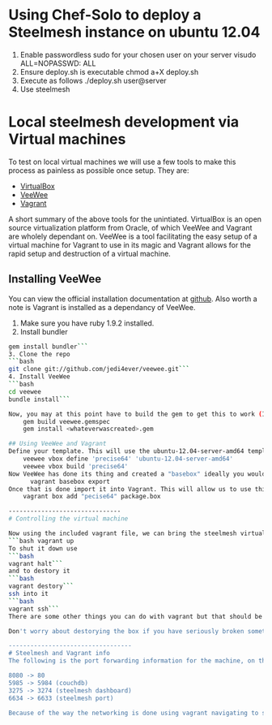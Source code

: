 # Using Chef-Solo to deploy a Steelmesh instance on ubuntu 12.04
1. Enable passwordless sudo for your chosen user on your server
      visudo
      <username here> ALL=NOPASSWD: ALL
2. Ensure deploy.sh is executable
      chmod a+X deploy.sh
3. Execute as follows
      ./deploy.sh user@server
4. Use steelmesh

# Local steelmesh development via Virtual machines
To test on local virtual machines we will use a few tools to make this process as painless as possible once setup. They are:
* [VirtualBox](https://www.virtualbox.org/wiki/Downloads)
* [VeeWee](https://github.com/jedi4ever/veewee/)
* [Vagrant](http://vagrantup.com/)

A short summary of the above tools for the unintiated. VirtualBox is an open source virtualization platform from Oracle, of which VeeWee and Vagrant are wholely dependant on. VeeWee is a tool facilitating the easy setup of a virtual machine for Vagrant to use in its magic and Vagrant allows for the rapid setup and destruction of a virtual machine. 

## Installing VeeWee
You can view the official installation documentation at [github](https://github.com/jedi4ever/veewee/blob/master/doc/installation.md).
Also worth a note is Vagrant is installed as a dependancy of VeeWee.

1. Make sure you have ruby 1.9.2 installed.  
2. Install bundler  
```bash
gem install bundler```
3. Clone the repo  
```bash
git clone git://github.com/jedi4ever/veewee.git```
4. Install VeeWee  
```bash
cd veewee
bundle install```

Now, you may at this point have to build the gem to get this to work (I did) so do the following
    gem build veewee.gemspec
    gem install <whateverwascreated>.gem

## Using VeeWee and Vagrant
Define your template. This will use the ubuntu-12.04-server-amd64 template to define tge vagrant template "precise64". You can change that to whatever you like. During the build step veewee will go out and fetch all the bits needed such as the .iso file 
    veewee vbox define 'precise64' 'ubuntu-12.04-server-amd64'
    veewee vbox build 'precise64'
Now VeeWee has done its thing and created a "basebox" ideally you would like to make that portable, so we use Vagrant to package it up like so:
      vagrant basebox export
Once that is done import it into Vagrant. This will allow us to use this "basebox" on any Vagrant controlled vm we want.
    vagrant box add "pecise64" package.box

-------------------------------
# Controlling the virtual machine

Now using the included vagrant file, we can bring the steelmesh virtual machine online by one simple command.
```bash vagrant up
To shut it down use
```bash
vagrant halt```
and to destory it
```bash
vagrant destory```
ssh into it
```bash
vagrant ssh```
There are some other things you can do with vagrant but that should be enough for starters

Don't worry about destorying the box if you have seriously broken something on it, calling vagrant up will do a clean build of the box from the included chef cookbooks.

----------------------------------
# Steelmesh and Vagrant info
The following is the port forwarding information for the machine, on the left is what it will appear to you on your machine and the right what it is actually on the vm

8080 -> 80  
5985 -> 5984 (couchdb)  
3275 -> 3274 (steelmesh dashboard)  
6634 -> 6633 (steelmesh port)  

Because of the way the networking is done using vagrant navigating to say http://localhost:8080 on your machine will actually be port 80 on the vm and so forth...







